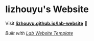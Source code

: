 
# lizhouyu's Website

Visit **[lizhouyu.github.io/lab-website](https://lizhouyu.github.io/lab-website)** 🚀

_Built with [Lab Website Template](https://greene-lab.gitbook.io/lab-website-template-docs)_


